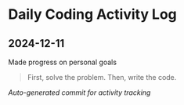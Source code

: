 # Daily Coding Activity Log

## 2024-12-11

Made progress on personal goals

> First, solve the problem. Then, write the code.

*Auto-generated commit for activity tracking*
